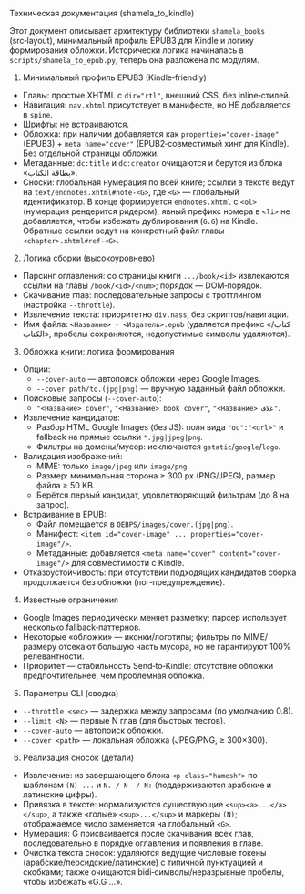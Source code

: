 Техническая документация (shamela_to_kindle)

Этот документ описывает архитектуру библиотеки `shamela_books` (src‑layout), минимальный профиль EPUB3 для Kindle и логику формирования обложки. Исторически логика начиналась в `scripts/shamela_to_epub.py`, теперь она разложена по модулям.

1) Минимальный профиль EPUB3 (Kindle‑friendly)
- Главы: простые XHTML с `dir="rtl"`, внешний CSS, без inline‑стилей.
- Навигация: `nav.xhtml` присутствует в манифесте, но НЕ добавляется в `spine`.
- Шрифты: не встраиваются.
- Обложка: при наличии добавляется как `properties="cover-image"` (EPUB3) + `meta name="cover"` (EPUB2‑совместимый хинт для Kindle). Без отдельной страницы обложки.
- Метаданные: `dc:title` и `dc:creator` очищаются и берутся из блока «بطاقة الكتاب».
 - Сноски: глобальная нумерация по всей книге; ссылки в тексте ведут на `text/endnotes.xhtml#note-<G>`, где `<G>` — глобальный идентификатор. В конце формируется `endnotes.xhtml` c `<ol>` (нумерация рендерится ридером); явный префикс номера в `<li>` не добавляется, чтобы избежать дублирования (`G.G`) на Kindle. Обратные ссылки ведут на конкретный файл главы `<chapter>.xhtml#ref-<G>`.

2) Логика сборки (высокоуровнево)
- Парсинг оглавления: со страницы книги `.../book/<id>` извлекаются ссылки на главы `/book/<id>/<num>`; порядок — DOM‑порядок.
- Скачивание глав: последовательные запросы с троттлингом (настройка `--throttle`).
- Извлечение текста: приоритетно `div.nass`, без скриптов/навигации.
- Имя файла: `<Название> - <Издатель>.epub` (удаляется префикс «كتاب/الكتاب», пробелы сохраняются, недопустимые символы удаляются).

3) Обложка книги: логика формирования
- Опции:
  - `--cover-auto` — автопоиск обложки через Google Images.
  - `--cover path/to.(jpg|png)` — вручную заданный файл обложки.
- Поисковые запросы (`--cover-auto`):
  - `"<Название> cover"`, `"<Название> book cover"`, `"<Название> غلاف"`.
- Извлечение кандидатов:
  - Разбор HTML Google Images (без JS): поля вида `"ou":"<url>"` и fallback на прямые ссылки `*.jpg|jpeg|png`.
  - Фильтры на домены/мусор: исключаются `gstatic`/`google`/`logo`.
- Валидация изображений:
  - MIME: только `image/jpeg` или `image/png`.
  - Размер: минимальная сторона ≥ 300 px (PNG/JPEG), размер файла ≥ 50 KB.
  - Берётся первый кандидат, удовлетворяющий фильтрам (до 8 на запрос).
- Встраивание в EPUB:
  - Файл помещается в `OEBPS/images/cover.(jpg|png)`.
  - Манифест: `<item id="cover-image" ... properties="cover-image"/>`.
  - Метаданные: добавляется `<meta name="cover" content="cover-image"/>` для совместимости с Kindle.
- Отказоустойчивость: при отсутствии подходящих кандидатов сборка продолжается без обложки (лог‑предупреждение).

4) Известные ограничения
- Google Images периодически меняет разметку; парсер использует несколько fallback‑паттернов.
- Некоторые «обложки» — иконки/логотипы; фильтры по MIME/размеру отсекают большую часть мусора, но не гарантируют 100% релевантности.
- Приоритет — стабильность Send‑to‑Kindle: отсутствие обложки предпочтительнее, чем проблемная обложка.

5) Параметры CLI (сводка)
- `--throttle <sec>` — задержка между запросами (по умолчанию 0.8).
- `--limit <N>` — первые N глав (для быстрых тестов).
- `--cover-auto` — автопоиск обложки.
- `--cover <path>` — локальная обложка (JPEG/PNG, ≥ 300×300).

6) Реализация сносок (детали)
- Извлечение: из завершающего блока `<p class="hamesh">` по шаблонам `(N) ...` и `N. / N- / N:` (поддерживаются арабские и латинские цифры).
- Привязка в тексте: нормализуются существующие `<sup><a>...</a></sup>`, а также «голые» `<sup>...</sup>` и маркеры `(N)`; отображаемое число заменяется на глобальный `<G>`.
- Нумерация: G присваивается после скачивания всех глав, последовательно в порядке оглавления и появления в главе.
- Очистка текста сносок: удаляются ведущие числовые токены (арабские/персидские/латинские) с типичной пунктуацией и скобками; также очищаются bidi‑символы/неразрывные пробелы, чтобы избежать «G.G …».
